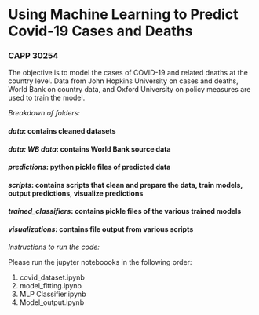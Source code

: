 # Using Machine Learning to Predict Covid-19 Cases and Deaths
### CAPP 30254

The objective is to model the cases of COVID-19 and related deaths at the country level. Data from John Hopkins University on cases and deaths, World Bank on country data, and Oxford University on policy measures are used to train the model.

_Breakdown of folders:_

#### *data*: contains cleaned datasets 
  
#### *data: WB data*: contains World Bank source data
  
#### *predictions*: python pickle files of predicted data

#### *scripts*: contains scripts that clean and prepare the data, train models, output predictions, visualize predictions

#### *trained_classifiers*: contains pickle files of the various trained models

#### *visualizations*: contains file output from various scripts 


_Instructions to run the code:_  

Please  run the jupyter noteboooks in the following order:  

1. covid_dataset.ipynb
2. model_fitting.ipynb
3. MLP Classifier.ipynb
4. Model_output.ipynb
